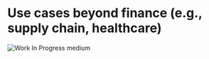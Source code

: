 # Use cases beyond finance (e.g., supply chain, healthcare)

![Work In Progress](https://miro.medium.com/v2/resize:fit:720/format:webp/1*mwXHpdt6CTQHxH78dwc6NA.jpeg)
<span class="pic-credit">medium</span>